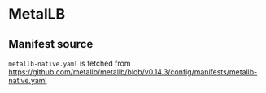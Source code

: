 # MetalLB

## Manifest source

`metallb-native.yaml` is fetched from <https://github.com/metallb/metallb/blob/v0.14.3/config/manifests/metallb-native.yaml>
